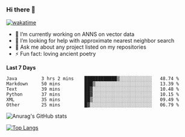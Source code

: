 ### Hi there 👋

[![wakatime](https://wakatime.com/badge/user/8906da98-c623-4aff-ac00-99cb42e09b38.svg)](https://wakatime.com/@8906da98-c623-4aff-ac00-99cb42e09b38)

- 🔭 I’m currently working on ANNS on vector data
- 🤔 I’m looking for help with approximate nearest neighbor search
- 💬 Ask me about any project listed on my repositories
- ⚡ Fun fact: loving ancient poetry


**Last 7 Days**
<!--START_SECTION:waka-->

```text
Java         3 hrs 2 mins    ████████████▒░░░░░░░░░░░░   48.74 %
Markdown     50 mins         ███▒░░░░░░░░░░░░░░░░░░░░░   13.39 %
Text         39 mins         ██▓░░░░░░░░░░░░░░░░░░░░░░   10.48 %
Python       37 mins         ██▓░░░░░░░░░░░░░░░░░░░░░░   10.15 %
XML          35 mins         ██▒░░░░░░░░░░░░░░░░░░░░░░   09.49 %
Other        25 mins         █▓░░░░░░░░░░░░░░░░░░░░░░░   06.79 %
```

<!--END_SECTION:waka-->

![Anurag's GitHub stats](https://github-readme-stats.vercel.app/api?username=matchyc&count_private=true&show_icons=true&theme=vue)

[![Top Langs](https://github-readme-stats.vercel.app/api/top-langs/?username=matchyc&langs_count=4&&hide=perl,raku,html,javascript,shell,roff,prolog)](https://github.com/anuraghazra/github-readme-stats)
